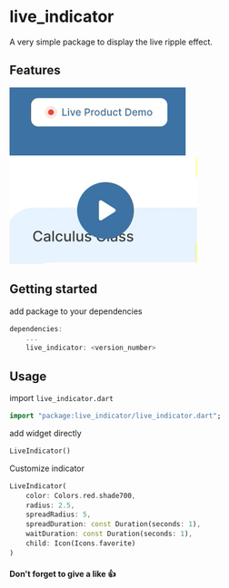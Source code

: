 <!--
This README describes the package. If you publish this package to pub.dev,
this README's contents appear on the landing page for your package.

For information about how to write a good package README, see the guide for
[writing package pages](https://dart.dev/guides/libraries/writing-package-pages).

For general information about developing packages, see the Dart guide for
[creating packages](https://dart.dev/guides/libraries/create-library-packages)
and the Flutter guide for
[developing packages and plugins](https://flutter.dev/developing-packages).
-->

# live_indicator
A very simple package to display the live ripple effect.

## Features

![demo_1](assets/live_product.gif) ![demo_1](assets/play_button.gif)


## Getting started

add package to your dependencies

`````` dart
dependencies:
    ...
    live_indicator: <version_number>
``````

## Usage

import `live_indicator.dart`

``````dart
import "package:live_indicator/live_indicator.dart";
``````

add widget directly
```dart
LiveIndicator()
```

Customize indicator
```dart
LiveIndicator(
    color: Colors.red.shade700,
    radius: 2.5,
    spreadRadius: 5,
    spreadDuration: const Duration(seconds: 1),
    waitDuration: const Duration(seconds: 1),
    child: Icon(Icons.favorite)
)
```

#### Don't forget to give a like 👍
